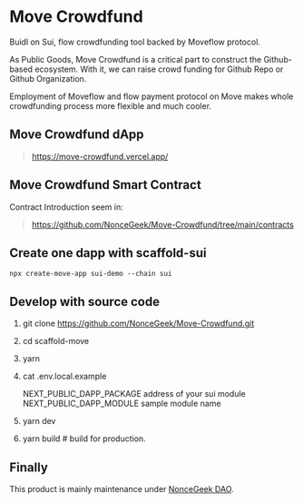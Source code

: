 # Move Crowdfund

Buidl on Sui, flow crowdfunding tool backed by Moveflow protocol.

As Public Goods, Move Crowdfund is a critical part to construct the Github-based ecosystem. With it, we can raise crowd funding for Github Repo or Github Organization.

Employment of Moveflow and flow payment protocol on Move makes whole crowdfunding process more flexible and much cooler.

## Move Crowdfund dApp

> https://move-crowdfund.vercel.app/

## Move Crowdfund Smart Contract

Contract Introduction seem in:

> https://github.com/NonceGeek/Move-Crowdfund/tree/main/contracts

## Create one dapp with scaffold-sui

```shell
npx create-move-app sui-demo --chain sui
```

## Develop with source code

1. git clone <https://github.com/NonceGeek/Move-Crowdfund.git>
2. cd scaffold-move
3. yarn
4. cat .env.local.example

    NEXT_PUBLIC_DAPP_PACKAGE  address of your sui module
    NEXT_PUBLIC_DAPP_MODULE sample module name
5. yarn dev
6. yarn build # build for production.

## Finally

This product is mainly maintenance under [NonceGeek DAO](https://noncegeek.com/#/).
